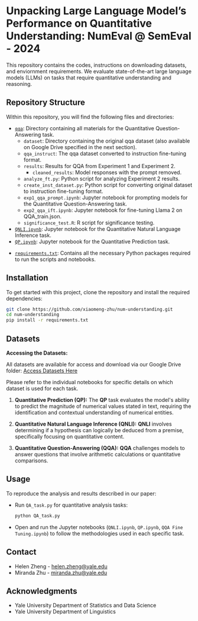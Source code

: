 # Unpacking Large Language Model’s Performance on Quantitative Understanding: NumEval @ SemEval - 2024

This repository contains the codes, instructions on downloading datasets, and enviornment requirements. We evaluate state-of-the-art large language models (LLMs) on tasks that require quantitative understanding and reasoning.

## Repository Structure

Within this repository, you will find the following files and directories:
  
  <!-- - [`QA_task.py`](https://github.com/xiaomeng-zhu/num-understanding/blob/main/QA_task.py): Python script for performing quantitative analysis tasks. -->
  - [`qqa`](https://github.com/xiaomeng-zhu/num-understanding/blob/main/qqa): Directory containing all materials for the Quantitative Question-Answering task.
      - `dataset`: Directory containing the original qqa dataset (also available on Google Drive specified in the next section).
      - `qqa_instruct`: The qqa dataset converted to instruction fine-tuning format.
      - `results`: Results for QQA from Experiment 1 and Experiment 2.
          - `cleaned_results`: Model responses with the prompt removed.
      - `analyze_ft.py`: Python script for analyzing Experiment 2 results.
      - `create_inst_dataset.py`: Python script for converting original dataset to instruction fine-tuning format.
      - `exp1_qqa_prompt.ipynb`: Jupyter notebook for prompting models for the Quantitative Question-Answering task.
      - `exp2_qqa_ift.ipynb`: Jupyter notebook for fine-tuning Llama 2 on QQA_train.json.
      - `significance_test.R`: R script for significance testing.
  - [`QNLI.ipynb`](https://github.com/xiaomeng-zhu/num-understanding/blob/main/QNLI.ipynb): Jupyter notebook for the Quantitative Natural Language Inference task.
  - [`QP.ipynb`](https://github.com/xiaomeng-zhu/num-understanding/blob/main/QP.ipynb): Jupyter notebook for the Quantitative Prediction task.
  <!-- - [`QQA Fine Tuning.ipynb`](https://github.com/xiaomeng-zhu/num-understanding/blob/main/QQA%20Fine%20Tuning.ipynb): Jupyter notebook detailing the fine-tuning process for the Quantitative Question Answering task. -->
  - [`requirements.txt`](https://github.com/xiaomeng-zhu/num-understanding/blob/main/requirements.txt): Contains all the necessary Python packages required to run the scripts and notebooks.

## Installation

To get started with this project, clone the repository and install the required dependencies:

```bash
git clone https://github.com/xiaomeng-zhu/num-understanding.git
cd num-understanding
pip install -r requirements.txt
```

## Datasets

**Accessing the Datasets:**

All datasets are available for access and download via our Google Drive folder:
[Access Datasets Here](https://drive.google.com/drive/folders/10uQI2BZrtzaUejtdqNU9Sp1h0H9zhLUE)

Please refer to the individual notebooks for specific details on which dataset is used for each task.

1. **Quantitative Prediction (QP):** The **QP** task evaluates the model's ability to predict the magnitude of numerical values stated in text, requiring the identification and contextual understanding of numerical entities.

2. **Quantitative Natural Language Inference (QNLI):** **QNLI** involves determining if a hypothesis can logically be deduced from a premise, specifically focusing on quantitative content.

3. **Quantitative Question-Answering (QQA):** **QQA** challenges models to answer questions that involve arithmetic calculations or quantitative comparisons.

## Usage

To reproduce the analysis and results described in our paper:

- Run `QA_task.py` for quantitative analysis tasks:
  ```bash
  python QA_task.py
  ```
- Open and run the Jupyter notebooks (`QNLI.ipynb`, `QP.ipynb`, `QQA Fine Tuning.ipynb`) to follow the methodologies used in each specific task.

## Contact

- Helen Zheng - helen.zheng@yale.edu
- Miranda Zhu - miranda.zhu@yale.edu

## Acknowledgments

- Yale University Department of Statistics and Data Science
- Yale University Department of Linguistics

